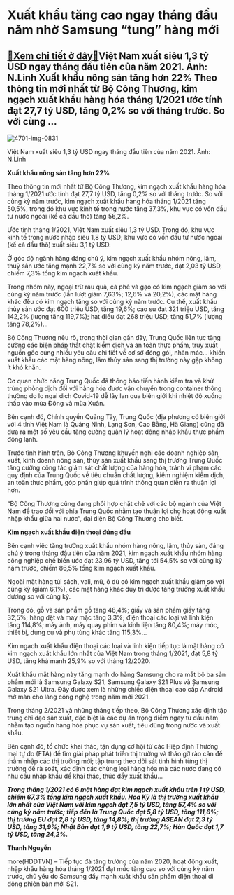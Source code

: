 Xuất khẩu tăng cao ngay tháng đầu năm nhờ Samsung “tung” hàng mới
=================================================================

[:gift:Xem chi tiết ở đây:gift:](https://hddtvn.com/xuat-khau-tang-cao-ngay-thang-dau-nam-nho-samsung-tung-hang-moi/)Việt Nam xuất siêu 1,3 tỷ USD ngay tháng đầu tiên của năm 2021. Ảnh: N.Linh Xuất khẩu nông sản tăng hơn 22% Theo thông tin mới nhất từ Bộ Công Thương, kim ngạch xuất khẩu hàng hóa tháng 1/2021 ước tính đạt 27,7 tỷ USD, tăng 0,2% so với tháng trước. So với cùng …
----------------------------------------------------------------------------------------------------------------------------------------------------------------------------------------------------------------------------------------------------------------------





![4701-img-0831](https://hddtvn.com/wp-content/uploads/2021/02/95766098.jpg "Hoạt động XNK hàng hóa tại cảng Hải Phòng. Ảnh: N.Linh")


Việt Nam xuất siêu 1,3 tỷ USD ngay tháng đầu tiên của năm 2021. Ảnh: N.Linh



**Xuất khẩu nông sản tăng hơn 22%**


Theo thông tin mới nhất từ Bộ Công Thương, kim ngạch xuất khẩu hàng hóa tháng 1/2021 ước tính đạt 27,7 tỷ USD, tăng 0,2% so với tháng trước. So với cùng kỳ năm trước, kim ngạch xuất khẩu hàng hóa tháng 1/2021 tăng 50,5%, trong đó khu vực kinh tế trong nước tăng 37,3%, khu vực có vốn đầu tư nước ngoài (kể cả dầu thô) tăng 56,2%.


Ước tính tháng 1/2021, Việt Nam xuất siêu 1,3 tỷ USD. Trong đó, khu vực kinh tế trong nước nhập siêu 1,8 tỷ USD; khu vực có vốn đầu tư nước ngoài (kể cả dầu thô) xuất siêu 3,1 tỷ USD.


Ở góc độ ngành hàng đáng chú ý, kim ngạch xuất khẩu nhóm nông, lâm, thuỷ sản ước tăng mạnh 22,7% so với cùng kỳ năm trước, đạt 2,03 tỷ USD, chiếm 7,3% tổng kim ngạch xuất khẩu.


Trong nhóm này, ngoại trừ rau quả, cà phê và gạo có kim ngạch giảm so với cùng kỳ năm trước (lần lượt giảm 7,63%; 12,6% và 20,2%), các mặt hàng khác đều có kim ngạch tăng so với cùng kỳ năm trước. Cụ thể, xuất khẩu thủy sản ước đạt 600 triệu USD, tăng 19,6%; cao su đạt 321 triệu USD, tăng 142,2% (lượng tăng 119,7%); hạt điều đạt 268 triệu USD, tăng 51,7% (lượng tăng 78,2%)…


Bộ Công Thương nêu rõ, trong thời gian gần đây, Trung Quốc liên tục tăng cường các biện pháp thắt chặt kiểm dịch và an toàn thực phẩm, truy xuất nguồn gốc cùng nhiều yêu cầu chi tiết về cơ sở đóng gói, nhãn mác… khiến xuất khẩu các mặt hàng nông, lâm thủy sản sang thị trường này gặp không ít khó khăn.


Cơ quan chức năng Trung Quốc đã thông báo tiến hành kiểm tra và khử trùng phòng dịch đối với hàng hóa được vận chuyển trong container thông thường do lo ngại dịch Covid-19 dễ lây lan qua biên giới khi nhiệt độ xuống thấp vào mùa Đông và mùa Xuân.


Bên cạnh đó, Chính quyền Quảng Tây, Trung Quốc (địa phương có biên giới với 4 tỉnh Việt Nam là Quảng Ninh, Lạng Sơn, Cao Bằng, Hà Giang) cũng đã đưa ra một số yêu cầu tăng cường quản lý hoạt động nhập khẩu thực phẩm đông lạnh.


Trước tình hình trên, Bộ Công Thương khuyến nghị các doanh nghiệp sản xuất, kinh doanh nông sản, thủy sản xuất khẩu sang thị trường Trung Quốc tăng cường công tác giám sát chất lượng của hàng hóa, tránh vi phạm các quy định của Trung Quốc về tiêu chuẩn chất lượng, kiểm nghiệm kiểm dịch, an toàn thực phẩm, góp phần giúp quá trình thông quan diễn ra thuận lợi hơn.


“Bộ Công Thương cũng đang phối hợp chặt chẽ với các bộ ngành của Việt Nam để trao đổi với phía Trung Quốc nhằm tạo thuận lợi cho hoạt động xuất nhập khẩu giữa hai nước”, đại diện Bộ Công Thương cho biết.


**Kim ngạch xuất khẩu điện thoại đứng đầu**


Bên cạnh việc tăng trưởng xuất khẩu nhóm hàng nông, lâm, thủy sản, đáng chú ý trong tháng đầu tiên của năm 2021, kim ngạch xuất khẩu nhóm hàng công nghiệp chế biến ước đạt 23,96 tỷ USD, tăng tới 54,5% so với cùng kỳ năm trước, chiếm 86,5% tổng kim ngạch xuất khẩu.


Ngoài mặt hàng túi sách, vali, mũ, ô dù có kim ngạch xuất khẩu giảm so với cùng kỳ (giảm 6,1%), các mặt hàng khác duy trì được tăng trưởng xuất khẩu dương so với cùng kỳ.


Trong đó, gỗ và sản phẩm gỗ tăng 48,4%; giấy và sản phẩm giấy tăng 32,5%; hàng dệt và may mặc tăng 3,3%; điện thoại các loại và linh kiện tăng 114,8%; máy ảnh, máy quay phim và kinh liện tăng 80,4%; máy móc, thiết bị, dụng cụ và phụ tùng khác tăng 115,3%…


Kim ngạch xuất khẩu điện thoại các loại và linh kiện tiếp tục là mặt hàng có kim ngạch xuất khẩu lớn nhất của Việt Nam trong tháng 1/2021, đạt 5,8 tỷ USD, tăng khá mạnh 25,9% so với tháng 12/2020.


Xuất khẩu mặt hàng này tăng mạnh do hãng Samsung cho ra mắt bộ ba sản phẩm mới là Samsung Galaxy S21, Samsung Galaxy S21 Plus và Samsung Galaxy S21 Ultra. Đây được xem là những chiếc điện thoại cao cấp Android mở màn cho làng công nghệ trong năm mới 2021.


Trong tháng 2/2021 và những tháng tiếp theo, Bộ Công Thương xác định tập trung chỉ đạo sản xuất, đặc biệt là các dự án trọng điểm ngay từ đầu năm nhằm tạo nguồn hàng hóa phục vụ sản xuất, tiêu dùng trong nước và xuất khẩu.


Bên cạnh đó, tổ chức khai thác, tận dụng cơ hội từ các Hiệp định Thương mại tự do (FTA) để tìm giải pháp phát triển thị trường và tháo gỡ rào cản để thâm nhập các thị trường mới; tập trung theo dõi sát tình hình từng thị trường để rà soát, xác định các chủng loại hàng hóa mà các nước đang có nhu cầu nhập khẩu để khai thác, thúc đẩy xuất khẩu…





***Trong tháng 1/2021 có 6 mặt hàng đạt kim ngạch xuất khẩu trên 1 tỷ USD, chiếm 67,3% tổng kim ngạch xuất khẩu. Hoa Kỳ là thị trường xuất khẩu lớn nhất của Việt Nam với kim ngạch đạt 7,5 tỷ USD, tăng 57,4% so với cùng kỳ năm trước; tiếp đến là Trung Quốc đạt 5,8 tỷ USD, tăng 111,6%; thị trường EU đạt 2,8 tỷ USD, tăng 14,8%; thị trường ASEAN đạt 2,3 tỷ USD, tăng 31,9%; Nhật Bản đạt 1,9 tỷ USD, tăng 22,7%; Hàn Quốc đạt 1,7 tỷ USD, tăng 24,2%.***




**Thanh Nguyễn**



more(HDDTVN) – Tiếp tục đà tăng trưởng của năm 2020, hoạt động xuất, nhập khẩu hàng hóa tháng 1/2021 đạt mức tăng cao so với cùng kỳ năm trước, chủ yếu do Samsung đẩy mạnh xuất khẩu sản phẩm điện thoại di động phiên bản mới S21.

